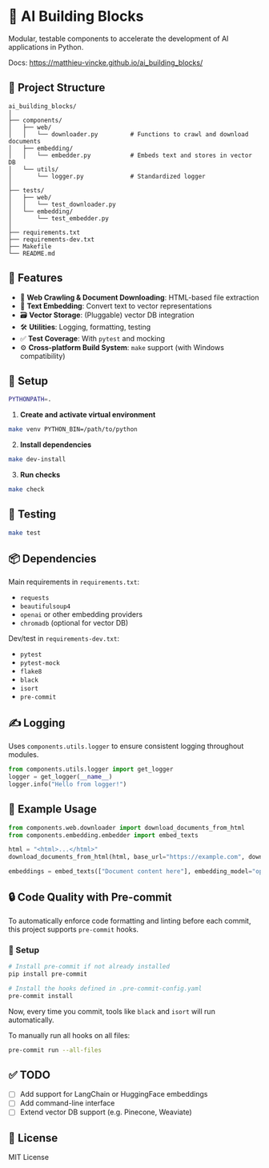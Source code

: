 # 🧠 AI Building Blocks

Modular, testable components to accelerate the development of AI applications in Python.

Docs: https://matthieu-vincke.github.io/ai_building_blocks/

## 📂 Project Structure

```
ai_building_blocks/
│
├── components/
│   ├── web/
│   │   └── downloader.py         # Functions to crawl and download documents
│   ├── embedding/
│   │   └── embedder.py           # Embeds text and stores in vector DB
│   └── utils/
│       └── logger.py             # Standardized logger
│
├── tests/
│   ├── web/
│   │   └── test_downloader.py
│   └── embedding/
│       └── test_embedder.py
│
├── requirements.txt
├── requirements-dev.txt
├── Makefile
└── README.md
```

## 🚀 Features

- 📄 **Web Crawling & Document Downloading**: HTML-based file extraction
- 🧠 **Text Embedding**: Convert text to vector representations
- 🗃️ **Vector Storage**: (Pluggable) vector DB integration
- 🛠️ **Utilities**: Logging, formatting, testing
- ✅ **Test Coverage**: With `pytest` and mocking
- ⚙️ **Cross-platform Build System**: `make` support (with Windows compatibility)

## 🔧 Setup

```bash
PYTHONPATH=.
```

1. **Create and activate virtual environment**
```bash
make venv PYTHON_BIN=/path/to/python
```

2. **Install dependencies**
```bash
make dev-install
```

3. **Run checks**
```bash
make check
```

## 🧪 Testing

```bash
make test
```

## 📦 Dependencies

Main requirements in `requirements.txt`:

- `requests`
- `beautifulsoup4`
- `openai` or other embedding providers
- `chromadb` (optional for vector DB)

Dev/test in `requirements-dev.txt`:

- `pytest`
- `pytest-mock`
- `flake8`
- `black`
- `isort`
- `pre-commit`

## ✍️ Logging

Uses `components.utils.logger` to ensure consistent logging throughout modules.

```python
from components.utils.logger import get_logger
logger = get_logger(__name__)
logger.info("Hello from logger!")
```

## 📘 Example Usage

```python
from components.web.downloader import download_documents_from_html
from components.embedding.embedder import embed_texts

html = "<html>...</html>"
download_documents_from_html(html, base_url="https://example.com", download_folder="./data")

embeddings = embed_texts(["Document content here"], embedding_model="openai", persist=True)
```

## 🔒 Code Quality with Pre-commit

To automatically enforce code formatting and linting before each commit, this project supports `pre-commit` hooks.

### 🔧 Setup

```bash
# Install pre-commit if not already installed
pip install pre-commit

# Install the hooks defined in .pre-commit-config.yaml
pre-commit install
```

Now, every time you commit, tools like `black` and `isort` will run automatically.

To manually run all hooks on all files:
```bash
pre-commit run --all-files
```

## ✅ TODO

- [ ] Add support for LangChain or HuggingFace embeddings
- [ ] Add command-line interface
- [ ] Extend vector DB support (e.g. Pinecone, Weaviate)

## 📄 License

MIT License
